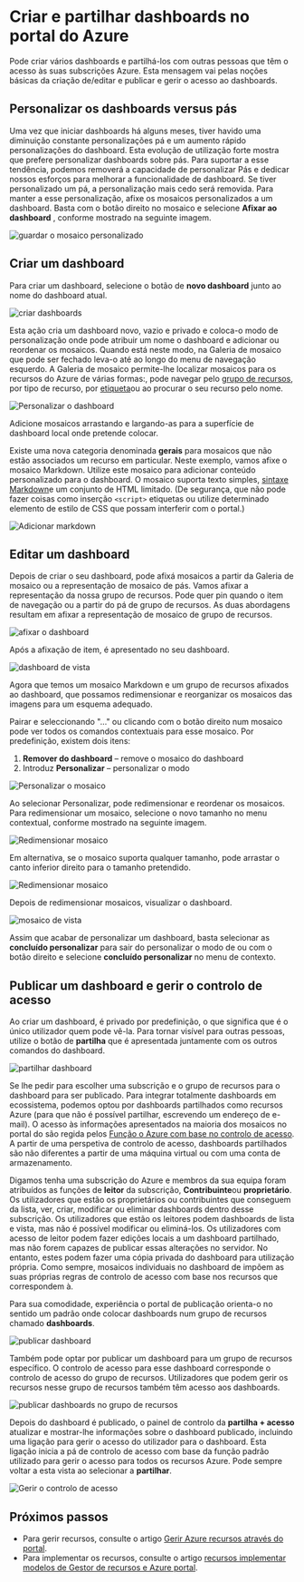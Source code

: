 <properties
   pageTitle="Azure dashboards portais | Microsoft Azure"
   description="Este artigo explica como criar e editar dashboards no portal do Azure."
   services="azure-portal"
   documentationCenter=""
   authors="sewatson"
   manager="timlt"
   editor="tysonn"/>

<tags
   ms.service="multiple"
   ms.devlang="NA"
   ms.topic="article"
   ms.tgt_pltfrm="NA"
   ms.workload="na"
   ms.date="09/06/2016"
   ms.author="sewatson"/>

# <a name="creating-and-sharing-dashboards-in-the-azure-portal"></a>Criar e partilhar dashboards no portal do Azure

Pode criar vários dashboards e partilhá-los com outras pessoas que têm o acesso às suas subscrições Azure.  Esta mensagem vai pelas noções básicas da criação de/editar e publicar e gerir o acesso ao dashboards.

## <a name="customizing-dashboards-versus-blades"></a>Personalizar os dashboards versus pás

Uma vez que iniciar dashboards há alguns meses, tiver havido uma diminuição constante personalizações pá e um aumento rápido personalizações do dashboard. Esta evolução de utilização forte mostra que prefere personalizar dashboards sobre pás. Para suportar a esse tendência, podemos removerá a capacidade de personalizar Pás e dedicar nossos esforços para melhorar a funcionalidade de dashboard. Se tiver personalizado um pá, a personalização mais cedo será removida. Para manter a esse personalização, afixe os mosaicos personalizados a um dashboard. Basta com o botão direito no mosaico e selecione **Afixar ao dashboard** , conforme mostrado na seguinte imagem.

![guardar o mosaico personalizado](./media/azure-portal-dashboards/save-customization.png)

## <a name="create-a-dashboard"></a>Criar um dashboard

Para criar um dashboard, selecione o botão de **novo dashboard** junto ao nome do dashboard atual.  

![criar dashboards](./media/azure-portal-dashboards/new-dashboard.png)

Esta ação cria um dashboard novo, vazio e privado e coloca-o modo de personalização onde pode atribuir um nome o dashboard e adicionar ou reordenar os mosaicos.  Quando está neste modo, na Galeria de mosaico que pode ser fechado leva-o até ao longo do menu de navegação esquerdo.  A Galeria de mosaico permite-lhe localizar mosaicos para os recursos do Azure de várias formas:, pode navegar pelo [grupo de recursos](../azure-resource-manager/resource-group-overview.md#resource-groups), por tipo de recurso, por [etiqueta](../resource-group-using-tags.md)ou ao procurar o seu recurso pelo nome.  

![Personalizar o dashboard](./media/azure-portal-dashboards/customize-dashboard.png)

Adicione mosaicos arrastando e largando-as para a superfície de dashboard local onde pretende colocar.

Existe uma nova categoria denominada **gerais** para mosaicos que não estão associados um recurso em particular.  Neste exemplo, vamos afixe o mosaico Markdown.  Utilize este mosaico para adicionar conteúdo personalizado para o dashboard.  O mosaico suporta texto simples, [sintaxe Markdown](https://daringfireball.net/projects/markdown/syntax)e um conjunto de HTML limitado.  (De segurança, que não pode fazer coisas como inserção `<script>` etiquetas ou utilize determinado elemento de estilo de CSS que possam interferir com o portal.) 

![Adicionar markdown](./media/azure-portal-dashboards/add-markdown.png)

## <a name="edit-a-dashboard"></a>Editar um dashboard

Depois de criar o seu dashboard, pode afixá mosaicos a partir da Galeria de mosaico ou a representação de mosaico de pás. Vamos afixar a representação da nossa grupo de recursos. Pode quer pin quando o item de navegação ou a partir do pá de grupo de recursos. As duas abordagens resultam em afixar a representação de mosaico de grupo de recursos.

![afixar o dashboard](./media/azure-portal-dashboards/pin-to-dashboard.png)

Após a afixação de item, é apresentado no seu dashboard.

![dashboard de vista](./media/azure-portal-dashboards/view-dashboard.png)

Agora que temos um mosaico Markdown e um grupo de recursos afixados ao dashboard, que possamos redimensionar e reorganizar os mosaicos das imagens para um esquema adequado.

Pairar e seleccionando "…" ou clicando com o botão direito num mosaico pode ver todos os comandos contextuais para esse mosaico. Por predefinição, existem dois itens:

1. **Remover do dashboard** – remove o mosaico do dashboard
2.  Introduz **Personalizar** – personalizar o modo

![Personalizar o mosaico](./media/azure-portal-dashboards/customize-tile.png)

Ao selecionar Personalizar, pode redimensionar e reordenar os mosaicos. Para redimensionar um mosaico, selecione o novo tamanho no menu contextual, conforme mostrado na seguinte imagem.

![Redimensionar mosaico](./media/azure-portal-dashboards/resize-tile.png)

Em alternativa, se o mosaico suporta qualquer tamanho, pode arrastar o canto inferior direito para o tamanho pretendido.

![Redimensionar mosaico](./media/azure-portal-dashboards/resize-corner.png)

Depois de redimensionar mosaicos, visualizar o dashboard.

![mosaico de vista](./media/azure-portal-dashboards/view-tile.png)

Assim que acabar de personalizar um dashboard, basta selecionar as **concluído personalizar** para sair do personalizar o modo de ou com o botão direito e selecione **concluído personalizar** no menu de contexto.

## <a name="publish-a-dashboard-and-manage-access-control"></a>Publicar um dashboard e gerir o controlo de acesso

Ao criar um dashboard, é privado por predefinição, o que significa que é o único utilizador quem pode vê-la.  Para tornar visível para outras pessoas, utilize o botão de **partilha** que é apresentada juntamente com os outros comandos do dashboard.

![partilhar dashboard](./media/azure-portal-dashboards/share-dashboard.png)

Se lhe pedir para escolher uma subscrição e o grupo de recursos para o dashboard para ser publicado. Para integrar totalmente dashboards em ecossistema, podemos optou por dashboards partilhados como recursos Azure (para que não é possível partilhar, escrevendo um endereço de e-mail).  O acesso às informações apresentados na maioria dos mosaicos no portal do são regida pelos [Função o Azure com base no controlo de acesso](../active-directory/role-based-access-control-configure.md ). A partir de uma perspetiva de controlo de acesso, dashboards partilhados são não diferentes a partir de uma máquina virtual ou com uma conta de armazenamento.  

Digamos tenha uma subscrição do Azure e membros da sua equipa foram atribuídos as funções de **leitor** da subscrição, **Contribuinte**ou **proprietário**.  Os utilizadores que estão os proprietários ou contribuintes que conseguem da lista, ver, criar, modificar ou eliminar dashboards dentro desse subscrição.  Os utilizadores que estão os leitores podem dashboards de lista e vista, mas não é possível modificar ou eliminá-los.  Os utilizadores com acesso de leitor podem fazer edições locais a um dashboard partilhado, mas não forem capazes de publicar essas alterações no servidor.  No entanto, estes podem fazer uma cópia privada do dashboard para utilização própria.  Como sempre, mosaicos individuais no dashboard de impõem as suas próprias regras de controlo de acesso com base nos recursos que correspondem à.  

Para sua comodidade, experiência o portal de publicação orienta-o no sentido um padrão onde colocar dashboards num grupo de recursos chamado **dashboards**.  

![publicar dashboard](./media/azure-portal-dashboards/publish-dashboard.png)

Também pode optar por publicar um dashboard para um grupo de recursos específico.  O controlo de acesso para esse dashboard corresponde o controlo de acesso do grupo de recursos.  Utilizadores que podem gerir os recursos nesse grupo de recursos também têm acesso aos dashboards.

![publicar dashboards no grupo de recursos](./media/azure-portal-dashboards/publish-to-resource-group.png)

Depois do dashboard é publicado, o painel de controlo da **partilha + acesso** atualizar e mostrar-lhe informações sobre o dashboard publicado, incluindo uma ligação para gerir o acesso do utilizador para o dashboard.  Esta ligação inicia a pá de controlo de acesso com base da função padrão utilizado para gerir o acesso para todos os recursos Azure.  Pode sempre voltar a esta vista ao selecionar a **partilhar**.

![Gerir o controlo de acesso](./media/azure-portal-dashboards/manage-access.png)

## <a name="next-steps"></a>Próximos passos

- Para gerir recursos, consulte o artigo [Gerir Azure recursos através do portal](resource-group-portal.md).
- Para implementar os recursos, consulte o artigo [recursos implementar modelos de Gestor de recursos e Azure portal](../resource-group-template-deploy-portal.md).